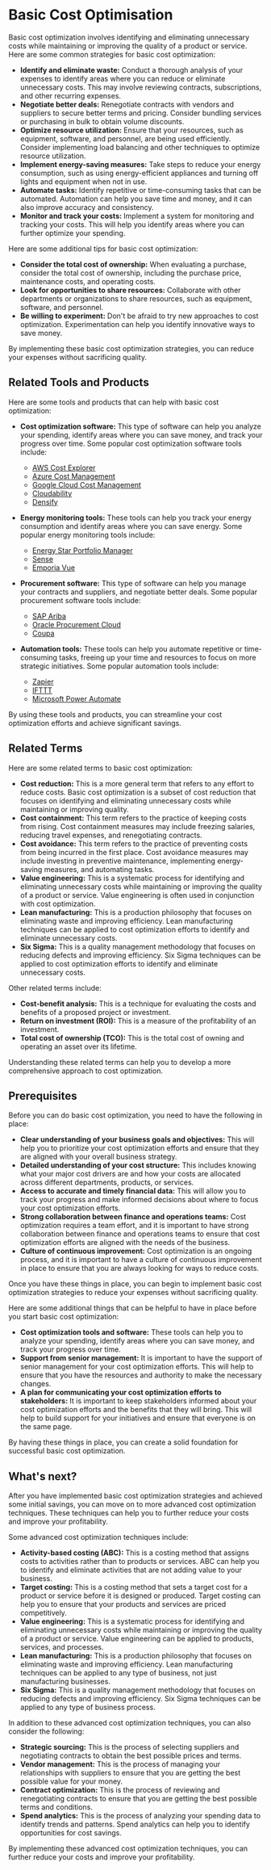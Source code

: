 # Basic Cost Optimisation

Basic cost optimization involves identifying and eliminating unnecessary costs while maintaining or improving the quality of a product or service. Here are some common strategies for basic cost optimization:

* **Identify and eliminate waste:** Conduct a thorough analysis of your expenses to identify areas where you can reduce or eliminate unnecessary costs. This may involve reviewing contracts, subscriptions, and other recurring expenses.
* **Negotiate better deals:** Renegotiate contracts with vendors and suppliers to secure better terms and pricing. Consider bundling services or purchasing in bulk to obtain volume discounts.
* **Optimize resource utilization:** Ensure that your resources, such as equipment, software, and personnel, are being used efficiently. Consider implementing load balancing and other techniques to optimize resource utilization.
* **Implement energy-saving measures:** Take steps to reduce your energy consumption, such as using energy-efficient appliances and turning off lights and equipment when not in use.
* **Automate tasks:** Identify repetitive or time-consuming tasks that can be automated. Automation can help you save time and money, and it can also improve accuracy and consistency.
* **Monitor and track your costs:** Implement a system for monitoring and tracking your costs. This will help you identify areas where you can further optimize your spending.

Here are some additional tips for basic cost optimization:

* **Consider the total cost of ownership:** When evaluating a purchase, consider the total cost of ownership, including the purchase price, maintenance costs, and operating costs.
* **Look for opportunities to share resources:** Collaborate with other departments or organizations to share resources, such as equipment, software, and personnel.
* **Be willing to experiment:** Don't be afraid to try new approaches to cost optimization. Experimentation can help you identify innovative ways to save money.

By implementing these basic cost optimization strategies, you can reduce your expenses without sacrificing quality.

## Related Tools and Products

Here are some tools and products that can help with basic cost optimization:

* **Cost optimization software:** This type of software can help you analyze your spending, identify areas where you can save money, and track your progress over time. Some popular cost optimization software tools include:
    * [AWS Cost Explorer](https://aws.amazon.com/costexplorer/)
    * [Azure Cost Management](https://azure.microsoft.com/en-us/services/cost-management/)
    * [Google Cloud Cost Management](https://cloud.google.com/cost-management)
    * [Cloudability](https://www.cloudability.com/)
    * [Densify](https://www.densify.com/)

* **Energy monitoring tools:** These tools can help you track your energy consumption and identify areas where you can save energy. Some popular energy monitoring tools include:
    * [Energy Star Portfolio Manager](https://www.energystar.gov/buildings/facility-owners-and-managers/existing-buildings/use-portfolio-manager)
    * [Sense](https://sense.com/)
    * [Emporia Vue](https://emporiaenergy.com/products/emporia-vue)

* **Procurement software:** This type of software can help you manage your contracts and suppliers, and negotiate better deals. Some popular procurement software tools include:
    * [SAP Ariba](https://www.ariba.com/)
    * [Oracle Procurement Cloud](https://www.oracle.com/applications/procurement/)
    * [Coupa](https://www.coupa.com/)

* **Automation tools:** These tools can help you automate repetitive or time-consuming tasks, freeing up your time and resources to focus on more strategic initiatives. Some popular automation tools include:
    * [Zapier](https://zapier.com/)
    * [IFTTT](https://ifttt.com/)
    * [Microsoft Power Automate](https://powerautomate.microsoft.com/)

By using these tools and products, you can streamline your cost optimization efforts and achieve significant savings.

## Related Terms

Here are some related terms to basic cost optimization:

* **Cost reduction:** This is a more general term that refers to any effort to reduce costs. Basic cost optimization is a subset of cost reduction that focuses on identifying and eliminating unnecessary costs while maintaining or improving quality.
* **Cost containment:** This term refers to the practice of keeping costs from rising. Cost containment measures may include freezing salaries, reducing travel expenses, and renegotiating contracts.
* **Cost avoidance:** This term refers to the practice of preventing costs from being incurred in the first place. Cost avoidance measures may include investing in preventive maintenance, implementing energy-saving measures, and automating tasks.
* **Value engineering:** This is a systematic process for identifying and eliminating unnecessary costs while maintaining or improving the quality of a product or service. Value engineering is often used in conjunction with cost optimization.
* **Lean manufacturing:** This is a production philosophy that focuses on eliminating waste and improving efficiency. Lean manufacturing techniques can be applied to cost optimization efforts to identify and eliminate unnecessary costs.
* **Six Sigma:** This is a quality management methodology that focuses on reducing defects and improving efficiency. Six Sigma techniques can be applied to cost optimization efforts to identify and eliminate unnecessary costs.

Other related terms include:

* **Cost-benefit analysis:** This is a technique for evaluating the costs and benefits of a proposed project or investment.
* **Return on investment (ROI):** This is a measure of the profitability of an investment.
* **Total cost of ownership (TCO):** This is the total cost of owning and operating an asset over its lifetime.

Understanding these related terms can help you to develop a more comprehensive approach to cost optimization.

## Prerequisites

Before you can do basic cost optimization, you need to have the following in place:

* **Clear understanding of your business goals and objectives:** This will help you to prioritize your cost optimization efforts and ensure that they are aligned with your overall business strategy.
* **Detailed understanding of your cost structure:** This includes knowing what your major cost drivers are and how your costs are allocated across different departments, products, or services.
* **Access to accurate and timely financial data:** This will allow you to track your progress and make informed decisions about where to focus your cost optimization efforts.
* **Strong collaboration between finance and operations teams:** Cost optimization requires a team effort, and it is important to have strong collaboration between finance and operations teams to ensure that cost optimization efforts are aligned with the needs of the business.
* **Culture of continuous improvement:** Cost optimization is an ongoing process, and it is important to have a culture of continuous improvement in place to ensure that you are always looking for ways to reduce costs.

Once you have these things in place, you can begin to implement basic cost optimization strategies to reduce your expenses without sacrificing quality.

Here are some additional things that can be helpful to have in place before you start basic cost optimization:

* **Cost optimization tools and software:** These tools can help you to analyze your spending, identify areas where you can save money, and track your progress over time.
* **Support from senior management:** It is important to have the support of senior management for your cost optimization efforts. This will help to ensure that you have the resources and authority to make the necessary changes.
* **A plan for communicating your cost optimization efforts to stakeholders:** It is important to keep stakeholders informed about your cost optimization efforts and the benefits that they will bring. This will help to build support for your initiatives and ensure that everyone is on the same page.

By having these things in place, you can create a solid foundation for successful basic cost optimization.

## What's next?

After you have implemented basic cost optimization strategies and achieved some initial savings, you can move on to more advanced cost optimization techniques. These techniques can help you to further reduce your costs and improve your profitability.

Some advanced cost optimization techniques include:

* **Activity-based costing (ABC):** This is a costing method that assigns costs to activities rather than to products or services. ABC can help you to identify and eliminate activities that are not adding value to your business.
* **Target costing:** This is a costing method that sets a target cost for a product or service before it is designed or produced. Target costing can help you to ensure that your products and services are priced competitively.
* **Value engineering:** This is a systematic process for identifying and eliminating unnecessary costs while maintaining or improving the quality of a product or service. Value engineering can be applied to products, services, and processes.
* **Lean manufacturing:** This is a production philosophy that focuses on eliminating waste and improving efficiency. Lean manufacturing techniques can be applied to any type of business, not just manufacturing businesses.
* **Six Sigma:** This is a quality management methodology that focuses on reducing defects and improving efficiency. Six Sigma techniques can be applied to any type of business process.

In addition to these advanced cost optimization techniques, you can also consider the following:

* **Strategic sourcing:** This is the process of selecting suppliers and negotiating contracts to obtain the best possible prices and terms.
* **Vendor management:** This is the process of managing your relationships with suppliers to ensure that you are getting the best possible value for your money.
* **Contract optimization:** This is the process of reviewing and renegotiating contracts to ensure that you are getting the best possible terms and conditions.
* **Spend analytics:** This is the process of analyzing your spending data to identify trends and patterns. Spend analytics can help you to identify opportunities for cost savings.

By implementing these advanced cost optimization techniques, you can further reduce your costs and improve your profitability.